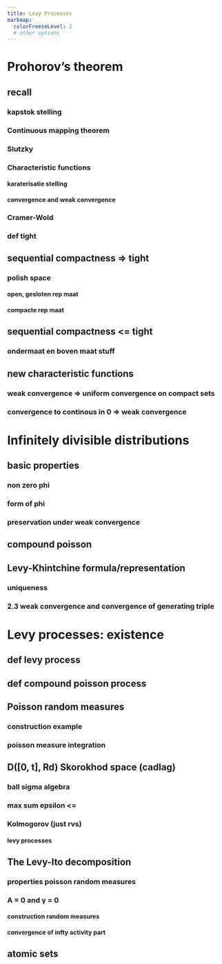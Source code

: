 ```yaml
---
title: Levy Processes
markmap:
  colorFreezeLevel: 2
  # other options
---
```


# Prohorov’s theorem

## recall

### kapstok stelling

### Continuous mapping theorem

### Slutzky

### Characteristic functions

#### karaterisatie stelling

#### convergence and weak convergence

### Cramer-Wold

### def tight

## sequential compactness => tight

### polish space

#### open, gesloten rep maat

#### compacte rep maat

## sequential compactness <= tight

### ondermaat en boven maat stuff

## new characteristic functions

### weak convergence => uniform convergence on compact sets

### convergence to continous in 0 => weak convergence

# Infinitely divisible distributions

## basic properties

### non zero phi

### form of phi

### preservation under weak convergence

## compound poisson

## Levy-Khintchine formula/representation

### uniqueness

### 2.3 weak convergence and convergence of generating triple

# Levy processes: existence

## def levy process

## def compound poisson process

## Poisson random measures

### construction example

### poisson measure integration

## D([0, t], Rd) Skorokhod space (cadlag)

### ball sigma algebra

### max sum epsilon <=

### Kolmogorov (just rvs)

#### levy processes

## The Levy-Ito decomposition

### properties poisson random measures

### A = 0 and γ = 0

#### construction random measures

#### convergence of infty activity part

## atomic sets

